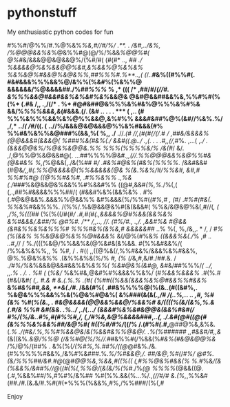 # pythonstuff
My enthusiastic python codes for fun

#%%#/@%%/#.%@%&%*%&,#//#/%/ .**.* . */&#,../&%, /%@@@&&%&*%@&%%#@(@/%/%&&*%@@%#(
@%*#&/&&&@@&@&&@%/(%#/#( (#(#*  ..*,        *## ./ %&&&&@%&%&&@*@%&#,&%&&%@%&%&%
%&%&@%#&&@%&@&%%,##%%%#.%**..,(  (*/..**#&%((#%%#(. #&#&&&%%%&&%@/&%%(%&#%(%&%%@
&&&&&&/%@&&&&##./%#*#%%%*  % ,* ((( /*   ,##/#/*(//#. &%%%&&@#&&#&&%&%&#%&%*&&@&
@&#@&&##&&%&,%%#%#(%(%*  (.#& /,, .,/(/*    .       %* #@#&##@&%%%&%#&%@%%%&%#%&
&&/%*%%%&&&,&*(#&&&.(/. (&# .. .    . . ***  ( ,..   (# %%%&%%%&&%&%@%%&&@,&%#%%
&&&#&##%@%(&#//%&%.%/ ,/,*      ../*(  /*#/((.     ( ..//%/&&&@&@&&&@%%&%#&&&(#%
%%#&%&%%&@###%(&&,%( %,, ./ .**//*.(# //,(#(#(/(/*.# */ *,##&/&&&&%(@@&&&#(&&&@(
%###%&(#&%(./ &&#((.@../ .,(*.  . . .#,,(/,#*%. ,...( ,*./ .(&&&@@&%/%@&%&@@&.%%
%%%(%%%%&/% /&(#*/ &/. ,/,@%%@%&@&&#@(. ...##%%%%@&#*.,,(//.%%@@@&&%&@%%#&(@&#&%
%,(*%@&&(,./&(%## #*/ .#&%#@&%(#&%(%%%%*.  /&&#&&#(#@&*/,,#(.%%@&&&&@(%%&&&&&(@&
*%(&.%&%/#/%%&#, &#,#  %%#%#@ ((@%%#&%#, .#%%&%% .*,%&(./###*%&@&&@&%&&%%#%&&#%%
((@#,&&#*(%,%.*/%(,( (,.,##%#&&&&%%%##/( (#&&#%&%(&&%&% . #%(.#@&@&&%.&&&%%@&&%%
&#%&&&(%/%%#(*(#%,# , (*#/  .*#%#(#&(.*   *%%*&%#&&%%%.  /(%%/.%&@&&@&%#(&(&&&#(
%%&/&@&@%&(,#//(*, (        ,/%,%(((##*   (%(%((/#(*#/ .#,#(#(.,&&&&%@#%&&(&&%&%
&%#&&&/.&##/% @#%#.   /**    /,,..,  //. (#%/#., .,/. *,&&#%*& #@&&(&#&%%&%&%%%#
%%%#&%(&%&,# &&&&&##* ..%  %(, %,/&,,.      * /,   / #*%(%(&&% %%&@&@%&%%@#&&&%*
&(/@%(#%&*% ((&&&%&(./*% ,#       .*. ..#*,//   /   %./(((%&@/%%&&%&(@%&#&(&%&&.
#(%%&#&&%/( /%%&%&%%,,   %  %#,          / .    #(( ,,((@%&(/,%%#&&%/&&&%&%#&&%,
@%.%@&%&%% .(&%%&%&(%/%   *#, (% (/*&,#,&/#./##.&. / .*/#%/%*&%&&&@&&#&&%&%*&%%(
%&#@&%(&#@, &*#&/##%%%/*( ../,  ,,.%   . /. . %#  (* (*%&/* %&%#&,@&#%#%&&&%%&%/
(#*%&&%&&&% .*#(%.#(#&(/&#*( (,. #.& #  &.(.%.% .(#( (%##((%&&(&&&%&%@#&&%%#&&%*
**&*%#&%##,&&, **&(./#*. /&&(#%( .##&%%%%@(%(&..(#((&#%,. %&@&%%%&&%%&(%@&%#@&%(
 &%###(&(&(.*,/# /(..%,.*.  .*.   ,#, %#(&%*  %#(*%(&., . #&@&&&&(@@&&%&&@/%&&%#
&/((((%(&/(&%,%.&(.#/& %%# &#(&&.      .%../*  ,./(...*/ (&&&#%&%&#&@@&(&&%#&#(/
#%/(%/&..#%,#(#%%#,/, (,/#%&,&@%&&&*&###,..*(,   ./.&#(@#((@(#(&%%%&%&&%##/&@%#(
#((%#/#%/*((/% /.(#%*#(.*#,**@##@%&,&%&.(*.%  ./(#&/.%,%%#%&&@&*/*&(%&&#&%%@&@/.
.%(%###### ,,#&&#/#,,&*(&((&%*.&@/%%@ (/&%#@(%/%//.*##&%%#(/%&&(%*#&%(#&@&@@%&* 
/%/@%/(#*#*% . &%(%(*/(%#%,%.##%/((@*@#&%./&.(#%%%%%#&&%,/&%#%&###.%.*%/%#&&@,/.
##/&@,%#(*/#*%/ @#%.(&/%%%##/&#.#@*(@#*@@%&,%&&,#((%((  (,#%%@&%#&&(% %.*#%&*/(&
(%&&%/&##%//@*(*(#(%(,%%@/*(*&(&/%(%#*./%*(@ %%%%*(@&&((@.(.#,%&&%##/%,#%#%/&%##
%#(%%.&&(%...%/*.,(//#/# &.(%,*,%%&#(##./#.(&.&/#.%#(#(*%%%(%&&%,#%,/%%###/(%(,#

Enjoy